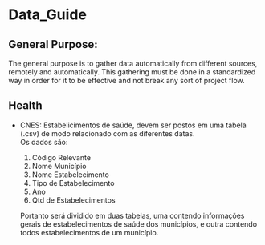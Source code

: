 # Data_Guide

## General Purpose:

The general purpose is to gather data automatically from different sources, remotely and automatically. This gathering must be done in a standardized way in order for it to be effective and not break any sort of project flow.

## Health

* CNES: Estabelicimentos de saúde, devem ser postos em uma tabela (.csv) de modo relacionado com as diferentes datas.  
Os dados são:  
    1. Código Relevante
    2. Nome Município
    4. Nome Estabelecimento
    3. Tipo de Estabelecimento
    4. Ano
    5. Qtd de Estabelecimentos  

    Portanto será dividido em duas tabelas, uma contendo informações gerais de estabelecimentos de saúde dos municípios, e outra contendo todos estabelecimentos de um município.
